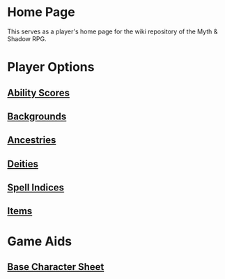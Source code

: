 # Home Page

This serves as a player's home page for the wiki repository of the Myth & Shadow RPG.

# Player Options

## [Ability Scores](Player%20Characters/Chosen%20Statistics/Ability%20Scores.md)

## [Backgrounds](Player%20Characters/Background.md)

## [Ancestries](Player%20Characters/Ancenstries/Ancestry.md)

## [Deities](Magic/Deities/Deities.md)

## [Spell Indices](Magic/Spells/Spells%20by%20Level/Spell%20Indices.md)

## [Items](Items/Items.md)

# Game Aids

## [Base Character Sheet](Character%20Creation/Characters/Base%20Character%20Sheet.md)
